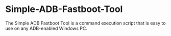# Simple-ADB-Fastboot-Tool
The Simple ADB Fastboot Tool is a command execution script that is easy to use on any ADB-enabled Windows PC.
